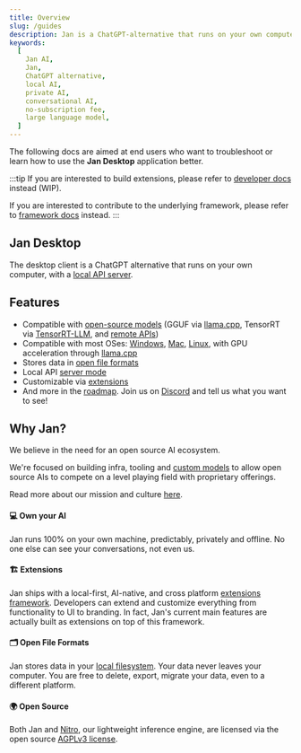 ```yaml
---
title: Overview
slug: /guides
description: Jan is a ChatGPT-alternative that runs on your own computer, with a local API server.
keywords:
  [
    Jan AI,
    Jan,
    ChatGPT alternative,
    local AI,
    private AI,
    conversational AI,
    no-subscription fee,
    large language model,
  ]
---
```


The following docs are aimed at end users who want to troubleshoot or learn how to use the **Jan Desktop** application better.

:::tip
If you are interested to build extensions, please refer to [developer docs](/developer) instead (WIP).

If you are interested to contribute to the underlying framework, please refer to [framework docs](/docs) instead.
:::

## Jan Desktop

The desktop client is a ChatGPT alternative that runs on your own computer, with a [local API server](/guides/using-server).

## Features

- Compatible with [open-source models](/guides/using-models) (GGUF via [llama.cpp](https://github.com/ggerganov/llama.cpp), TensorRT via [TensorRT-LLM](https://github.com/NVIDIA/TensorRT-LLM), and [remote APIs](https://platform.openai.com/docs/api-reference))
- Compatible with most OSes: [Windows](/install/windows/), [Mac](/install/mac), [Linux](/install/linux), with GPU acceleration through [llama.cpp](https://github.com/ggerganov/llama.cpp)
- Stores data in [open file formats](/developer/file-based)
- Local API [server mode](/guides/using-server)
- Customizable via [extensions](/developer/build-extension)
- And more in the [roadmap](https://github.com/orgs/janhq/projects/5/views/16). Join us on [Discord](https://discord.gg/5rQ2zTv3be) and tell us what you want to see!

## Why Jan?

We believe in the need for an open source AI ecosystem.

We're focused on building infra, tooling and [custom models](https://huggingface.co/janhq) to allow open source AIs to compete on a level playing field with proprietary offerings.

Read more about our mission and culture [here](/about).

#### 💻 Own your AI

Jan runs 100% on your own machine, predictably, privately and offline. No one else can see your conversations, not even us.

#### 🏗️ Extensions

Jan ships with a local-first, AI-native, and cross platform [extensions framework](/developer/build-extension). Developers can extend and customize everything from functionality to UI to branding. In fact, Jan's current main features are actually built as extensions on top of this framework.

#### 🗂️ Open File Formats

Jan stores data in your [local filesystem](/developer/file-based). Your data never leaves your computer. You are free to delete, export, migrate your data, even to a different platform.

#### 🌍 Open Source

Both Jan and [Nitro](https://nitro.jan.ai), our lightweight inference engine, are licensed via the open source [AGPLv3 license](https://github.com/janhq/jan/blob/main/LICENSE).
